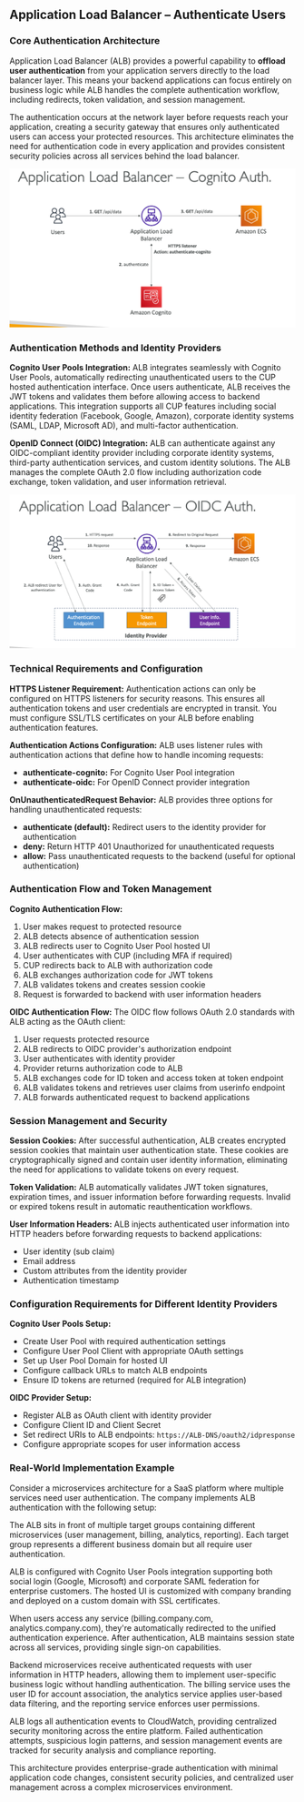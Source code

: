## Application Load Balancer – Authenticate Users

### Core Authentication Architecture

Application Load Balancer (ALB) provides a powerful capability to **offload user authentication** from your application servers directly to the load balancer layer. This means your backend applications can focus entirely on business logic while ALB handles the complete authentication workflow, including redirects, token validation, and session management.

The authentication occurs at the network layer before requests reach your application, creating a security gateway that ensures only authenticated users can access your protected resources. This architecture eliminates the need for authentication code in every application and provides consistent security policies across all services behind the load balancer.

![](./resource/image_2.png)

### Authentication Methods and Identity Providers

**Cognito User Pools Integration:**
ALB integrates seamlessly with Cognito User Pools, automatically redirecting unauthenticated users to the CUP hosted authentication interface. Once users authenticate, ALB receives the JWT tokens and validates them before allowing access to backend applications. This integration supports all CUP features including social identity federation (Facebook, Google, Amazon), corporate identity systems (SAML, LDAP, Microsoft AD), and multi-factor authentication.

**OpenID Connect (OIDC) Integration:**
ALB can authenticate against any OIDC-compliant identity provider including corporate identity systems, third-party authentication services, and custom identity solutions. The ALB manages the complete OAuth 2.0 flow including authorization code exchange, token validation, and user information retrieval.

![](./resource/image_3.png)

### Technical Requirements and Configuration

**HTTPS Listener Requirement:**
Authentication actions can only be configured on HTTPS listeners for security reasons. This ensures all authentication tokens and user credentials are encrypted in transit. You must configure SSL/TLS certificates on your ALB before enabling authentication features.

**Authentication Actions Configuration:**
ALB uses listener rules with authentication actions that define how to handle incoming requests:
- **authenticate-cognito:** For Cognito User Pool integration
- **authenticate-oidc:** For OpenID Connect provider integration

**OnUnauthenticatedRequest Behavior:**
ALB provides three options for handling unauthenticated requests:
- **authenticate (default):** Redirect users to the identity provider for authentication
- **deny:** Return HTTP 401 Unauthorized for unauthenticated requests
- **allow:** Pass unauthenticated requests to the backend (useful for optional authentication)

### Authentication Flow and Token Management

**Cognito Authentication Flow:**
1. User makes request to protected resource
2. ALB detects absence of authentication session
3. ALB redirects user to Cognito User Pool hosted UI
4. User authenticates with CUP (including MFA if required)
5. CUP redirects back to ALB with authorization code
6. ALB exchanges authorization code for JWT tokens
7. ALB validates tokens and creates session cookie
8. Request is forwarded to backend with user information headers

**OIDC Authentication Flow:**
The OIDC flow follows OAuth 2.0 standards with ALB acting as the OAuth client:
1. User requests protected resource
2. ALB redirects to OIDC provider's authorization endpoint
3. User authenticates with identity provider
4. Provider returns authorization code to ALB
5. ALB exchanges code for ID token and access token at token endpoint
6. ALB validates tokens and retrieves user claims from userinfo endpoint
7. ALB forwards authenticated request to backend applications

### Session Management and Security

**Session Cookies:**
After successful authentication, ALB creates encrypted session cookies that maintain user authentication state. These cookies are cryptographically signed and contain user identity information, eliminating the need for applications to validate tokens on every request.

**Token Validation:**
ALB automatically validates JWT token signatures, expiration times, and issuer information before forwarding requests. Invalid or expired tokens result in automatic reauthentication workflows.

**User Information Headers:**
ALB injects authenticated user information into HTTP headers before forwarding requests to backend applications:
- User identity (sub claim)
- Email address
- Custom attributes from the identity provider
- Authentication timestamp

### Configuration Requirements for Different Identity Providers

**Cognito User Pools Setup:**
- Create User Pool with required authentication settings
- Configure User Pool Client with appropriate OAuth settings
- Set up User Pool Domain for hosted UI
- Configure callback URLs to match ALB endpoints
- Ensure ID tokens are returned (required for ALB integration)

**OIDC Provider Setup:**
- Register ALB as OAuth client with identity provider
- Configure Client ID and Client Secret
- Set redirect URIs to ALB endpoints: `https://ALB-DNS/oauth2/idpresponse`
- Configure appropriate scopes for user information access

### Real-World Implementation Example

Consider a microservices architecture for a SaaS platform where multiple services need user authentication. The company implements ALB authentication with the following setup:

The ALB sits in front of multiple target groups containing different microservices (user management, billing, analytics, reporting). Each target group represents a different business domain but all require user authentication.

ALB is configured with Cognito User Pools integration supporting both social login (Google, Microsoft) and corporate SAML federation for enterprise customers. The hosted UI is customized with company branding and deployed on a custom domain with SSL certificates.

When users access any service (billing.company.com, analytics.company.com), they're automatically redirected to the unified authentication experience. After authentication, ALB maintains session state across all services, providing single sign-on capabilities.

Backend microservices receive authenticated requests with user information in HTTP headers, allowing them to implement user-specific business logic without handling authentication. The billing service uses the user ID for account association, the analytics service applies user-based data filtering, and the reporting service enforces user permissions.

ALB logs all authentication events to CloudWatch, providing centralized security monitoring across the entire platform. Failed authentication attempts, suspicious login patterns, and session management events are tracked for security analysis and compliance reporting.

This architecture provides enterprise-grade authentication with minimal application code changes, consistent security policies, and centralized user management across a complex microservices environment.